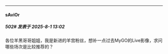 ﻿
*****

####  sAviOr  
##### 502#       发表于 2025-8-1 13:02

各位羊黑哥哥姐姐，我是新进的羊宫粉丝，想补一点过去MyGO的Live影像，求问哪些场次是比较推荐的？

